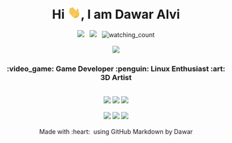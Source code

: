 <h1 align="center">Hi <img src="https://raw.githubusercontent.com/ABSphreak/ABSphreak/master/gifs/Hi.gif" width="30px">, I am Dawar Alvi </h1>

<div align="center">
  <img src="https://img.shields.io/badge/Focus-Game%20Dev-blue" /> &nbsp;
  <img src="https://img.shields.io/badge/Live in-Kashmir-blue" /> &nbsp;
  <img src="https://komarev.com/ghpvc/?username=DawarAlvi&color=blue" alt="watching_count" />
</div>

<br />

<div align="center">
<img src="https://img.shields.io/badge/-Dawar_Alvi-blue?style=flat-square&logo=Linkedin&logoColor=white&link=https://www.linkedin.com/in/dawar-alvi-658217205/">
</div>

<h3 align="center">:video_game: Game Developer  :penguin: Linux Enthusiast  :art: 3D Artist </h3>

<br />

<div align="center"> 
  <img src="https://img.shields.io/badge/C%23-E34F26?style=for-the-badge&logo=csharp&logoColor=white">
  <img src="https://img.shields.io/badge/C%2B%2B-00599C?style=for-the-badge&logo=c%2B%2B&logoColor=white">
  <img src="https://img.shields.io/badge/JavaScript-F7DF1E?style=for-the-badge&logo=javascript&logoColor=black">
</div>

<br />

<div align="center"> 
  <img src="https://img.shields.io/badge/Unity-000000?style=for-the-badge&logo=unity&logoColor=white">
  <img src="https://img.shields.io/badge/Unreal-001651?style=for-the-badge&logo=unrealengine&logoColor=white">
  <img src="https://img.shields.io/badge/Play Canvas-E34F26?style=for-the-badge&logo=playcanvas&logoColor=white">
</div>


<br />

<div align="center"> Made with :heart: &nbsp;using GitHub Markdown by Dawar </div>

